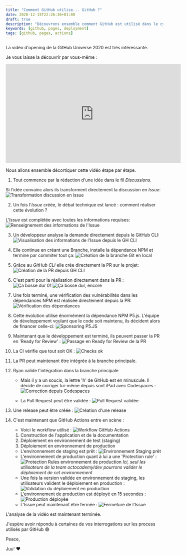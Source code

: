 ```yaml
---
title: "Comment GitHub utilise... GitHub ?"
date: 2020-12-15T22:26:36+01:00
draft: true
description: "Découvrons ensemble comment GitHub est utilisé dans le cycle de vie d'un ajout de fonctionnalité"
keywords: [github, pages, deployment]
tags: [github, pages, actions]
---
```


La vidéo d'opening de la GitHub Universe 2020 est très intéressante.

Je vous laisse la découvrir par vous-même :
<div style="text-align: center">
    <iframe width="560" height="315" src="https://www.youtube.com/embed/2m9nUP-e8Co" frameborder="0" allow="accelerometer; autoplay; clipboard-write; encrypted-media; gyroscope; picture-in-picture" allowfullscreen></iframe>
</div>

Nous allons ensemble décortiquer cette vidéo étape par étape.

1. Tout commence par la rédaction d'une idée dans le fil _Discussions_.

Si l'idée convainc alors ils transforment directement la discussion en _Issue_:
![Transformation discussion en issue](http://kim.jcatania.io/blog-staging/static/blog/github-in-github/discussion-to-issue.png)

2. Un fois l'_Issue_ créée, le débat technique est lancé : comment réaliser cette évolution ?

L'_Issue_ est complétée avec toutes les informations requises:
![Renseignement des informations de l'Issue](http://kim.jcatania.io/blog-staging/static/blog/github-in-github/issue-details.png)

3. Un développeur analyse la demande directement depuis le GitHub CLI:
![Visualisation des informations de l'Issue depuis le GH CLI](http://kim.jcatania.io/blog-staging/static/blog/github-in-github/github-cli-view-issue.png)

4. Elle continue en créant une Branche, installe la dépendance NPM et termine par commiter tout ça:
![Création de la branche Git en local](http://kim.jcatania.io/blog-staging/static/blog/github-in-github/branch-creation.png)

5. Grâce au _GitHub CLI_ elle crée directement la PR sur le projet:
![Création de la PR depuis GH CLI](http://kim.jcatania.io/blog-staging/static/blog/github-in-github/pull-request-creation.png)

6. C'est parti pour la réalisation directement dans la PR :
![Ça bosse dur 01](http://kim.jcatania.io/blog-staging/static/blog/github-in-github/working-hard-01.png)
![Ça bosse dur, encore](http://kim.jcatania.io/blog-staging/static/blog/github-in-github/working-hard-02.png)

7. Une fois terminé, une vérification des vulnérabilités dans les dépendances NPM est réalisée directement depuis la PR:
![Vérification des dépendances](http://kim.jcatania.io/blog-staging/static/blog/github-in-github/dependencies-verification-before-merging-request.png)

8. Cette évolution utilise énormément la dépendance NPM P5.js. L'équipe de développement voulant que le code soit maintenu, ils décident alors de financer celle-ci:
![Sponsoring P5.JS](http://kim.jcatania.io/blog-staging/static/blog/github-in-github/sponsoring-p5js.png)

9. Maintenant que le développement est terminé, ils peuvent passer la PR en 'Ready for Review' :
![Passage en Ready for Review de la PR](http://kim.jcatania.io/blog-staging/static/blog/github-in-github/ready-for-review.png)

10. La CI vérifie que tout soit OK :
![Checks ok](http://kim.jcatania.io/blog-staging/static/blog/github-in-github/checks-ok.png)

11. La PR peut maintenant être intégrée à la branche principale.

12. Ryan valide l'intégration dans la branche principale
    * Mais il y a un soucis, la lettre 'h' de GitHub est en minuscule. Il décide de corriger lui-même depuis sont iPad avec Codespaces :
![Correction depuis Codespaces](http://kim.jcatania.io/blog-staging/static/blog/github-in-github/codespaces.png)
    
    * La Pull Request peut être validée :
![Pull Request validée](http://kim.jcatania.io/blog-staging/static/blog/github-in-github/pull-request-approved.png)
    
13. Une release peut être créée :
![Création d'une release](http://kim.jcatania.io/blog-staging/static/blog/github-in-github/release-creation.png)

14. C'est maintenant que GitHub Actions entre en scène :
    * Voici le workflow utilisé :
![Workflow GitHub Actions](http://kim.jcatania.io/blog-staging/static/blog/github-in-github/continiuous-deployment.png)
    1. Construction de l'application et de la documentation
    2. Déploiement en environnement de test (staging)
    3. Déploiement en environnement de production
    * L'environnement de staging est prêt :
![Environnement Staging prêt](http://kim.jcatania.io/blog-staging/static/blog/github-in-github/staging-deployed.png)
    * L'environnement de production quant à lui a une 'Protection rule' :
![Protection Rules environnement de production](http://kim.jcatania.io/blog-staging/static/blog/github-in-github/production-environement-rules.png)
_Ici, seul les utilisateurs de la team *octocademy/dev* pourrons valider le déploiement de cet environnement_
    * Une fois la version validée en environnement de staging, les utilisateurs valident le déploiement en production :
![Validation du déploiement en production](http://kim.jcatania.io/blog-staging/static/blog/github-in-github/production-deployment-validation.png)
    * L'environnement de production est déployé en 15 secondes :
![Production déployée](http://kim.jcatania.io/blog-staging/static/blog/github-in-github/production-deployed.png)
    * L'Issue peut maintenant être fermée :
![Fermeture de l'Issue](http://kim.jcatania.io/blog-staging/static/blog/github-in-github/closing-issue.png)

L'analyse de la vidéo est maintenant terminée.

J'espère avoir répondu à certaines de vos interrogations sur les process utilisés par GitHub :smile: 

Peace,

Juu' :heart: 
    
    
